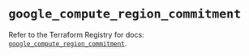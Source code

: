 # `google_compute_region_commitment`

Refer to the Terraform Registry for docs: [`google_compute_region_commitment`](https://registry.terraform.io/providers/hashicorp/google/6.29.0/docs/resources/compute_region_commitment).
